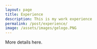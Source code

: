 ```yaml
---
layout: page
title: Experience
description: This is my work experience
permalink: /post/experience/
image: /assets/images/gelogo.PNG
---
```

More details here.